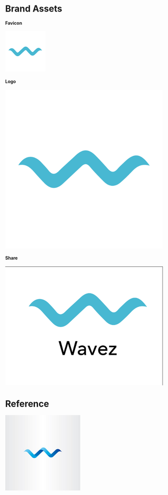 # Brand Assets

#### Favicon
![favicon](./Design_favicon.png)

#### Logo
![logo](./Design_logo.png)

#### Share
![share](./Design_share.png)

# Reference
![reference](./240_F_102952463_96bYd7MV95uwCFn0iZAvunm60UNRTK0T.jpg)
